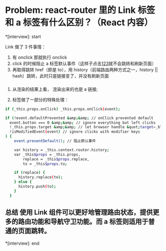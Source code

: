 # Problem: react-router 里的 Link 标签和 a 标签有什么区别？（React 内容）

\*[interview]: start

Link 做了 3 件事情：

1. 有 onclick 那就执行 onclick
2. click 的时候阻止 a 标签默认事件（这样子点击<a href="/abc">123</a>就不会跳转和刷新页面）
3. 再取得跳转 href（即是 to），用 history（前端路由两种方式之一，history || hash）跳转，此时只是链接变了，并没有刷新页面

###

1. 从渲染的结果上看，<link> 渲染出来的也是 a 链接;

2. <link> 标签做了一部分的特殊处理：

```bash
if (_this.props.onClick) _this.props.onClick(event);

if (!event.defaultPrevented &amp;&amp; // onClick prevented default
  event.button === 0 &amp;&amp; // ignore everything but left clicks
  !_this.props.target &amp;&amp; // let browser handle &quot;target=_blank&quot; etc.
  !isModifiedEvent(event) // ignore clicks with modifier keys
) {
    event.preventDefault(); // 阻止默认事件

    var history = _this.context.router.history;
    var _this$props = _this.props,
        replace = _this$props.replace,
        to = _this$props.to;

    if (replace) {
      history.replace(to);
    } else {
      history.push(to);
    }
  }
```

## 总结 使用 Link 组件可以更好地管理路由状态，提供更多的路由功能和导航守卫功能。而 a 标签则适用于普通的页面跳转。

\*[interview]: end
